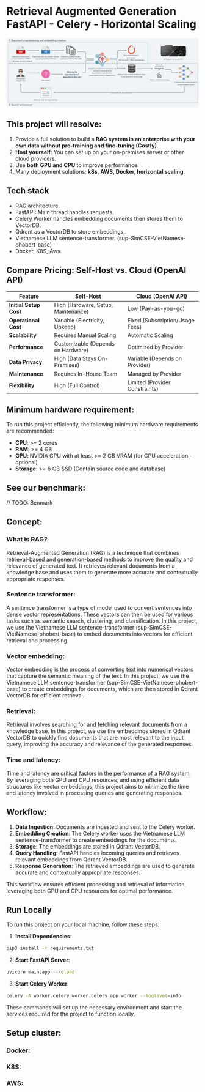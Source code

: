 # Retrieval Augmented Generation FastAPI - Celery - Horizontal Scaling
![Project Logo](./docs/image.png)

## This project will resolve:
1. Provide a full solution to build a **RAG system in an enterprise with your own data without pre-training and fine-tuning (Costly)**.
2. **Host yourself**: You can set up on your on-premises server or other cloud providers.
3. Use **both GPU and CPU** to improve performance.
4. Many deployment solutions: **k8s, AWS, Docker, horizontal scaling**.

## Tech stack
- RAG architecture.
- FastAPI: Main thread handles requests.
- Celery Worker handles embedding documents then stores them to VectorDB.
- Qdrant as a VectorDB to store embeddings.
- Vietnamese LLM sentence-transformer. (sup-SimCSE-VietNamese-phobert-base)
- Docker, K8S, Aws.

## Compare Pricing: Self-Host vs. Cloud (OpenAI API)
| Feature                | Self-Host                          | Cloud (OpenAI API)               |
|------------------------|------------------------------------|----------------------------------|
| **Initial Setup Cost** | High (Hardware, Setup, Maintenance)| Low (Pay-as-you-go)              |
| **Operational Cost**   | Variable (Electricity, Upkeep)     | Fixed (Subscription/Usage Fees)  |
| **Scalability**        | Requires Manual Scaling            | Automatic Scaling                |
| **Performance**        | Customizable (Depends on Hardware) | Optimized by Provider            |
| **Data Privacy**       | High (Data Stays On-Premises)      | Variable (Depends on Provider)   |
| **Maintenance**        | Requires In-House Team             | Managed by Provider              |
| **Flexibility**        | High (Full Control)                | Limited (Provider Constraints)   |

## Minimum hardware requirement:
To run this project efficiently, the following minimum hardware requirements are recommended:
- **CPU**: >= 2 cores
- **RAM**: >= 4 GB
- **GPU**: NVIDIA GPU with at least >= 2 GB VRAM (for GPU acceleration - optional)
- **Storage**: >= 6 GB SSD (Contain source code and database)

## See our benchmark:
// TODO: Benmark 
## Concept:
### What is RAG?
Retrieval-Augmented Generation (RAG) is a technique that combines retrieval-based and generation-based methods to improve the quality and relevance of generated text. It retrieves relevant documents from a knowledge base and uses them to generate more accurate and contextually appropriate responses.

### Sentence transformer:
A sentence transformer is a type of model used to convert sentences into dense vector representations. These vectors can then be used for various tasks such as semantic search, clustering, and classification. In this project, we use the Vietnamese LLM sentence-transformer (sup-SimCSE-VietNamese-phobert-base) to embed documents into vectors for efficient retrieval and processing.

### Vector embedding:
Vector embedding is the process of converting text into numerical vectors that capture the semantic meaning of the text. In this project, we use the Vietnamese LLM sentence-transformer (sup-SimCSE-VietNamese-phobert-base) to create embeddings for documents, which are then stored in Qdrant VectorDB for efficient retrieval.

### Retrieval:
Retrieval involves searching for and fetching relevant documents from a knowledge base. In this project, we use the embeddings stored in Qdrant VectorDB to quickly find documents that are most relevant to the input query, improving the accuracy and relevance of the generated responses.

### Time and latency:
Time and latency are critical factors in the performance of a RAG system. By leveraging both GPU and CPU resources, and using efficient data structures like vector embeddings, this project aims to minimize the time and latency involved in processing queries and generating responses.

 
## Workflow:
1. **Data Ingestion**: Documents are ingested and sent to the Celery worker.
2. **Embedding Creation**: The Celery worker uses the Vietnamese LLM sentence-transformer to create embeddings for the documents.
3. **Storage**: The embeddings are stored in Qdrant VectorDB.
4. **Query Handling**: FastAPI handles incoming queries and retrieves relevant embeddings from Qdrant VectorDB.
5. **Response Generation**: The retrieved embeddings are used to generate accurate and contextually appropriate responses.

This workflow ensures efficient processing and retrieval of information, leveraging both GPU and CPU resources for optimal performance.

## Run Locally
To run this project on your local machine, follow these steps:

1. **Install Dependencies**:
  ```bash
  pip3 install -r requirements.txt
  ```

2. **Start FastAPI Server**:
  ```bash
  uvicorn main:app --reload
  ```

3. **Start Celery Worker**:
  ```bash
  celery -A worker.celery_worker.celery_app worker --loglevel=info
  ```

These commands will set up the necessary environment and start the services required for the project to function locally.


## Setup cluster:
### Docker:
### K8S:
### AWS: